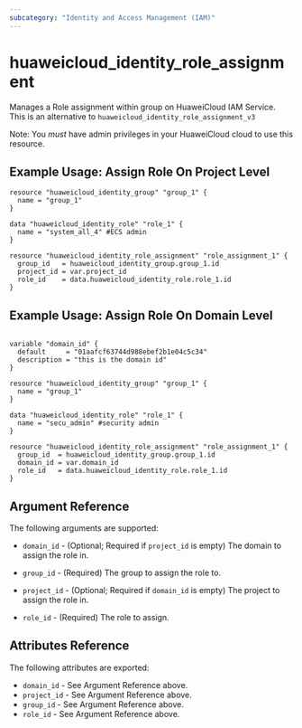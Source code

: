 ```yaml
---
subcategory: "Identity and Access Management (IAM)"
---
```


# huaweicloud\_identity\_role\_assignment

Manages a Role assignment within group on HuaweiCloud IAM Service. This is an alternative to `huaweicloud_identity_role_assignment_v3`

Note: You _must_ have admin privileges in your HuaweiCloud cloud to use
this resource. 

## Example Usage: Assign Role On Project Level

```hcl
resource "huaweicloud_identity_group" "group_1" {
  name = "group_1"
}

data "huaweicloud_identity_role" "role_1" {
  name = "system_all_4" #ECS admin
}

resource "huaweicloud_identity_role_assignment" "role_assignment_1" {
  group_id   = huaweicloud_identity_group.group_1.id
  project_id = var.project_id
  role_id    = data.huaweicloud_identity_role.role_1.id
}
```

## Example Usage: Assign Role On Domain Level

```hcl

variable "domain_id" {
  default     = "01aafcf63744d988ebef2b1e04c5c34"
  description = "this is the domain id"
}

resource "huaweicloud_identity_group" "group_1" {
  name = "group_1"
}

data "huaweicloud_identity_role" "role_1" {
  name = "secu_admin" #security admin
}

resource "huaweicloud_identity_role_assignment" "role_assignment_1" {
  group_id  = huaweicloud_identity_group.group_1.id
  domain_id = var.domain_id
  role_id   = data.huaweicloud_identity_role.role_1.id
}

```

## Argument Reference

The following arguments are supported:

* `domain_id` - (Optional; Required if `project_id` is empty) The domain to assign the role in.

* `group_id` - (Required) The group to assign the role to.

* `project_id` - (Optional; Required if `domain_id` is empty) The project to assign the role in.

* `role_id` - (Required) The role to assign.

## Attributes Reference

The following attributes are exported:

* `domain_id` - See Argument Reference above.
* `project_id` - See Argument Reference above.
* `group_id` - See Argument Reference above.
* `role_id` - See Argument Reference above.
